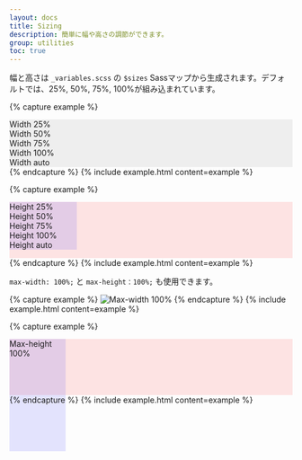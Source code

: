```yaml
---
layout: docs
title: Sizing
description: 簡単に幅や高さの調節ができます。
group: utilities
toc: true
---
```

<!-- ---
layout: docs
title: Sizing
description: Easily make an element as wide or as tall (relative to its parent) with our width and height utilities.
group: utilities
toc: true
--- -->

<!-- Width and height utilities are generated from the `$sizes` Sass map in `_variables.scss`. Includes support for `25%`, `50%`, `75%`, `100%`, and `auto` by default. Modify those values as you need to generate different utilities here. -->

幅と高さは `_variables.scss` の `$sizes` Sassマップから生成されます。デフォルトでは、25%, 50%, 75%, 100%が組み込まれています。  


{% capture example %}
<div class="w-25 p-3" style="background-color: #eee;">Width 25%</div>
<div class="w-50 p-3" style="background-color: #eee;">Width 50%</div>
<div class="w-75 p-3" style="background-color: #eee;">Width 75%</div>
<div class="w-100 p-3" style="background-color: #eee;">Width 100%</div>
<div class="w-auto p-3" style="background-color: #eee;">Width auto</div>
{% endcapture %}
{% include example.html content=example %}

{% capture example %}
<div style="height: 100px; background-color: rgba(255,0,0,0.1);">
  <div class="h-25 d-inline-block" style="width: 120px; background-color: rgba(0,0,255,.1)">Height 25%</div>
  <div class="h-50 d-inline-block" style="width: 120px; background-color: rgba(0,0,255,.1)">Height 50%</div>
  <div class="h-75 d-inline-block" style="width: 120px; background-color: rgba(0,0,255,.1)">Height 75%</div>
  <div class="h-100 d-inline-block" style="width: 120px; background-color: rgba(0,0,255,.1)">Height 100%</div>
  <div class="h-auto d-inline-block" style="width: 120px; background-color: rgba(0,0,255,.1)">Height auto</div>
</div>
{% endcapture %}
{% include example.html content=example %}

<!-- You can also use `max-width: 100%;` and `max-height: 100%;` utilities as needed. -->
`max-width: 100%;` と `max-height：100%;` も使用できます。

{% capture example %}
<img class="mw-100" data-src="holder.js/1000px100?text=Max-width%20%3D%20100%25" alt="Max-width 100%">
{% endcapture %}
{% include example.html content=example %}

{% capture example %}
<div style="height: 100px; background-color: rgba(255,0,0,0.1);">
  <div class="mh-100" style="width: 100px; height: 200px; background-color: rgba(0,0,255,0.1);">Max-height 100%</div>
</div>
{% endcapture %}
{% include example.html content=example %}
